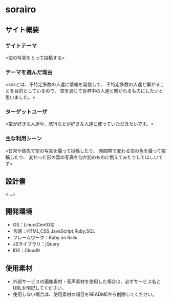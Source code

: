 # sorairo

## サイト概要
### サイトテーマ
<空の写真をとって投稿する>

### テーマを選んだ理由
<snsとは、不特定多数の人達に情報を発信して、
不特定多数の人達と繋がることを目的としているので、
空を通じて世界中の人達と繋がれるものにしたいと思いました。>

### ターゲットユーザ
<空が好きな人達や、旅行などが好きな人達に使っていただきたいです。>

### 主な利用シーン
<日常や旅先で空の写真を撮って投稿したり、
時間帯で変わる空の色を撮って投稿したり、
変わった形の雲の写真を何か別のものに例えてみたりしてほしいです>

## 設計書
<...>

## 開発環境
- OS：Linux(CentOS)
- 言語：HTML,CSS,JavaScript,Ruby,SQL
- フレームワーク：Ruby on Rails
- JSライブラリ：jQuery
- IDE：Cloud9

## 使用素材
- 外部サービスの画像素材・音声素材を使用した場合は、必ずサービス名とURLを明記してください。
- 使用しない場合は、使用素材の項目をREADMEから削除してください。